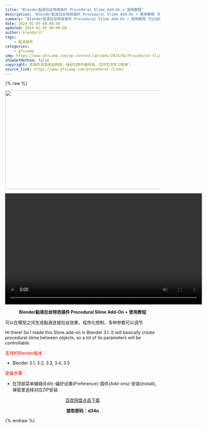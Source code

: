 ```yaml
---
title: "Blender黏液拉丝特效插件 Procedural Slime Add-On + 使用教程"
description: "Blender黏液拉丝特效插件 Procedural Slime Add-On + 使用教程 可以在模型之间生成黏液连接拉丝效果，程序化控制，多种参数可以调节 Hi there! So I made ..."
summary: "Blender黏液拉丝特效插件 Procedural Slime Add-On + 使用教程 可以在模型之间生成黏液连接拉丝效果，程序化控制，多种参数可以调节 Hi there! So I made ..."
date: 2024-02-05 00:00:00
updated: 2024-02-05 00:00:00
author: blenderit
tags: 
    - 黏液插件
categories:
    - gfxcamp
img: https://www.gfxcamp.com/wp-content/uploads/2024/02/Procedural-Slime-Add-On.jpg
showGetMethod: false
copyright: 本插件资源来自网络，版权归原作者所有，仅供交流学习使用！
source_link: https://www.gfxcamp.com/procedural-slime/
---
```


{% raw %}
<div><p><img decoding="async" class="aligncenter size-full wp-image-118440" src="https://www.gfxcamp.com/wp-content/uploads/2024/02/Procedural-Slime-Add-On.jpg" data-src="https://www.gfxcamp.com/wp-content/uploads/2024/02/Procedural-Slime-Add-On.jpg" alt="" width="640" height="320" data-srcset="https://www.gfxcamp.com/wp-content/uploads/2024/02/Procedural-Slime-Add-On.jpg 640w, https://www.gfxcamp.com/wp-content/uploads/2024/02/Procedural-Slime-Add-On-150x75.jpg 150w" data-sizes="(max-width: 640px) 100vw, 640px"><br>
</p><center><div style="width: 640px;" class="wp-video"><!--[if lt IE 9]><script>document.createElement('video');</script><![endif]-->
<video class="wp-video-shortcode" id="video-118439-1" width="640" height="360" preload="true" controls="controls"><source type="video/mp4" src="http://cloud.video.taobao.com/play/u/null/p/1/e/6/t/1/449345234685.mp4?_=1"></source><a href="http://cloud.video.taobao.com/play/u/null/p/1/e/6/t/1/449345234685.mp4">http://cloud.video.taobao.com/play/u/null/p/1/e/6/t/1/449345234685.mp4</a></video></div></center><p style="text-align: center;"><strong>Blender黏液拉丝特效插件 Procedural Slime Add-On + 使用教程</strong></p><p>可以在模型之间生成黏液连接拉丝效果，程序化控制，多种参数可以调节</p><p>Hi there! So I made this Slime add-on in Blender 3.1. It will basically create procedural slime between objects, so a lot of its parameters will be controllable.</p><p style="text-align: left;"><span style="color: #ff0000;">支持的Blender版本：</span></p><ul>
<li style="text-align: left;">Blender 3.1, 3.2, 3.3, 3.4, 3.5</li>
</ul><p style="text-align: left;"><span style="color: #ff0000;">安装步骤：</span></p><ul>
<li>在顶部菜单编辑(Edit)-偏好设置(Preference)-插件(Add-ons)-安装(Install),弹窗里选择对应ZIP安装</li>
</ul><p style="text-align: center;"><a class="maxbutton-3 maxbutton maxbutton-baidu" target="_blank" rel="noopener" href="https://pan.baidu.com/s/1Bl5d4c3XcVT8cD0umv6u3w?pwd=d34n"><span class="mb-text">百度网盘点击下载</span></a></p><p style="text-align: center;"><strong>提取密码：d34n</strong></p></div>
<div style="display: none">gfxcamp</div>
{% endraw %}